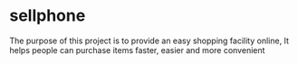 # sellphone
The purpose of this project is to provide an easy shopping facility online, It helps people can purchase items faster, easier and more convenient

